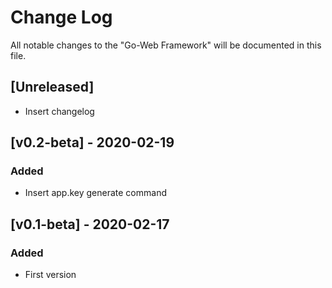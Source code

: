 # Change Log

All notable changes to the "Go-Web Framework" will be documented in this file.

## [Unreleased]
- Insert changelog

## [v0.2-beta] - 2020-02-19
### Added
- Insert app.key generate command

## [v0.1-beta] - 2020-02-17
### Added
- First version

